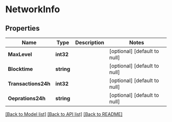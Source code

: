 # NetworkInfo

## Properties
Name | Type | Description | Notes
------------ | ------------- | ------------- | -------------
**MaxLevel** | **int32** |  | [optional] [default to null]
**Blocktime** | **string** |  | [optional] [default to null]
**Transactions24h** | **int32** |  | [optional] [default to null]
**Oeprations24h** | **string** |  | [optional] [default to null]

[[Back to Model list]](../README.md#documentation-for-models) [[Back to API list]](../README.md#documentation-for-api-endpoints) [[Back to README]](../README.md)


